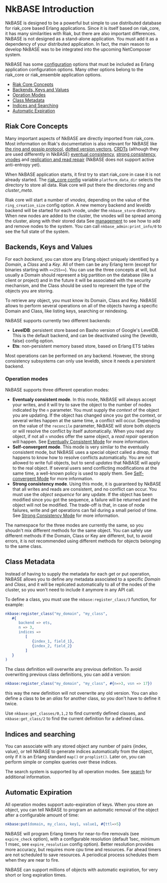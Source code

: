 # NkBASE Introduction

NkBASE is designed to be a powerful but simple to use distributed database for riak_core based Erlang applications. Since it is itself based on riak_core, it has many similarities with Riak, but there are also important differences. NkBASE is not designed as a stand-alone application. You must add it as a dependency of your distributed application. In fact, the main reason to develop NkBASE was to be integrated into the upcoming NetComposer system. 

NkBASE has some [configuration](configuration.md) options that must be included as Erlang application configuration options. Many other options belong to the riak_core or riak_ensemble application options.

* [Riak Core Concepts](#riak-core-concepts)
* [Backends, Keys and Values](#backends-keys-and-values)
* [Opration Modes](#operation-modes)
* [Class Metadata](#class-metadata)
* [Indices and Searching](#indices-and-searching)
* [Automatic Expiration](#automatic-expiration)



## Riak Core Concepts

Many important aspects of NkBASE are directly imported from riak_core. Most information on Riak's documentation is also relevant for NkBASE like [the ring and gossip protocol](http://docs.basho.com/riak/latest/theory/concepts/Clusters), [dotted version vectors](http://docs.basho.com/riak/latest/theory/concepts/context/#Dotted-Version-Vectors), [CRDTs](http://docs.basho.com/riak/latest/theory/concepts/crdts/) (although they are used differently in NkBASE) [eventual consistency](http://docs.basho.com/riak/latest/theory/concepts/Eventual-Consistency/), [strong consistency](http://docs.basho.com/riak/latest/theory/concepts/strong-consistency/), [vnodes](http://docs.basho.com/riak/latest/theory/concepts/vnodes/) and [replication and read repair](http://docs.basho.com/riak/latest/theory/concepts/Replication/) (NkBASE does not support active anti-entropy yet). 

When NkBASE application starts, it first try to start riak_core in case it is not already started. The [riak_core config](configuration.md) variable `platform_data_dir` selects the directory to store all data. Riak core will put there the directories _ring_ and _cluster_meta_.

Riak core will start a number of _vnodes_, depending on the value of the `ring_creation_size` config option. A new memory backend and leveldb backend will be started for each vnode, under the `nkbase_store` directory. When new nodes are added to the cluster, the vnodes will be spread among the cluster, along with their stored data See [management](management.md) to see how to add and remove nodes to the system. You can call `nkbase_admin:print_info/0` to see the full state of the system.

## Backends, Keys and Values

For each _backend_, you can store any Erlang object uniquely identified by a _Domain_, a _Class_ and a _Key_. All of them can be any Erlang term (except for binaries starting with `<<255>>`). You can use the three concepts at will, but usually a Domain should represent a big partition on the database (like a client or project) and in the future it will be associated with the security mechanism, and the Class should be used to represent the type of the objects you are storing.

To retrieve any object, you must know its Domain, Class and Key. NkBASE allows to perform several operations on all of the objects having a specific Domain and Class, like listing keys, searching or reindexing.

NkBASE supports currently two different backends:
* **LevelDB**: persistent store based on Basho version of Google's LevelDB. This is the default backend, and can be deactivated using the {leveldb, false} config option.
* **Ets**: non-persistent memory based store, based on Erlang ETS tables

Most operations can be performed on any backend. However, the strong consistency subsystems can only use leveldb, since it needs a persistent backend.

### Operation modes

NkBASE supports three different operation modes:
* **Eventualy consistent mode**. In this mode, NkBASE will always accept your writes, and it will try to save the object to the number of nodes indicated by the `n` parameter. You must supply the _context_ of the object you are updating. If the object has changed since you got the context, or several writes happen at the same time, a conflict will occur. Depending on the value of the `reconcile` parameter, NkBASE will store both objects or will resolve the conflict by itself automatically. When you read any object, if not all `n` vnodes offer the same object, a _read repair_ operation will happen. See [Eventually Consistent Mode](eventually_consistent.md) for more information.
* **Self-convergent mode**. This mode is very similar to the eventually consistent mode, but NkBASE uses a special object called a _dmap_, that happens to know how to resolve conflicts automatically. You are not allowed to write full objects, but to send _updates_ that NkBASE will apply to the real object. If several users send conflicting modifications at the same time, a well-known policy is used to apply them. See [Self-convergent Mode](self_convergent.md) for more information.
* **Strong consistency mode**. Using this mode, it is guaranteed by NkBASE that all writes and reads are consistent, and no conflict can occur. You must use the _object sequence_ for any update. If the object has been modified since you got the sequence, a failure will be returned and the object will not be modified. The trade-off is that, in case of node failures, write and get operations can fail during a small period of time. See [Strong Consistency Mode](strong_consistency.md) for more information.

The namespace for the three modes are currently the same, so you shoudn't mix different methods for the same object. You can safely use different methods if the Domain, Class or Key are different, but, to avoid errors, it is not recommended using different methods for objects belonging to the same class.

## Class Metadata

Instead of having to supply the metadata for each get or put operation, NkBASE allows you to define any metadata associated to a specific _Domain_ and _Class_, and it will be replicated automatically to all of the nodes of the cluster, so you won't need to include it anymore in any API call.

To define a class, you must use the `nkbase:register_class/3` function, for example:

```erlang
nkbase:register_class("my_domain", "my_class", 
   #{
      backend => ets,
      n => 3,
      indices => 
         [
            {index_1, field_1},
            {index_2, field_2}
         ]
   }
)
```
      
The class definition will overwrite any previous definition. To avoid overwriting previous class definitions, you can add a version:

```erlang
nkbase:register_class("my_domain", "my_class", #{n=>3, vsn => 17})
```

this way the new definition will not overwrite any old version. You can also define a class to be an _alias_ for another class, so you don't have to define it twice.
      
Use `nkbase:get_classes/0,1,2` to find currently defined classes, and `nkbase:get_class/2` to find the current definition for a defined class.
      
      
## Indices and searching

You can associate with any stored object any number of pairs {index, value}, or tell NkBASE to generate indices automatically from the object, only if it is an Erlang standard ```map()``` or ```proplist()```. Later on, you can perform simple or complex queries over these indices.

The search system is supported by all operation modes. See [search](search.md) for additional information.


## Automatic Expiration

All operation modes support auto-expiration of keys. When you store an object, you can tell NkBASE to program an automatic removal of the object after a configurable amount of time:

```erlang
nkbase:put(domain, my_class, key1, value1, #{ttl=>5}
```

NkBASE will program Erlang timers for near-to-fire removals (see `expire_check` option), with a configurable resolution  (default 1sec, minimum 1 msec, see `expire_resolution` config option). Better resolution provides more accuracy, but requires more cpu time and resources. Far ahead timers are not scheduled to save resources. A periodical process schedules them when they are near to fire. 

NkBASE can support millions of objects with automatic expiration, for very short or long expiration times.






